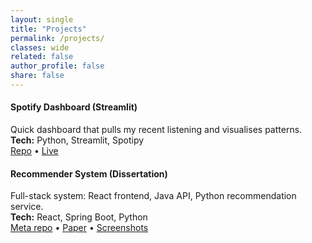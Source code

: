 ```yaml
---
layout: single
title: "Projects"
permalink: /projects/
classes: wide
related: false
author_profile: false
share: false
---
```



#### Spotify Dashboard (Streamlit)
Quick dashboard that pulls my recent listening and visualises patterns.  
**Tech:** Python, Streamlit, Spotipy  
[Repo](https://github.com/...) • [Live](https://...)

#### Recommender System (Dissertation)
Full-stack system: React frontend, Java API, Python recommendation service.  
**Tech:** React, Spring Boot, Python  
[Meta repo](https://github.com/...) • [Paper](#) • [Screenshots](#)
